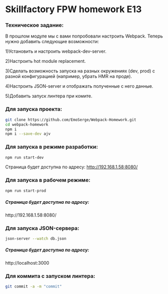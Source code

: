 <h1>Skillfactory FPW homework E13</h1>

<h3>Техническое задание:</h3>

В прошлом модуле мы с вами попробовали настроить Webpack. Теперь нужно добавить следующие возможности:

1)Установить и настроить webpack-dev-server. 

2)Настроить hot module replacement.

3)Сделать возможность запуска на разных окружениях (dev, prod) c разной конфигурацией (например, убрать HMR на проде).

4)Настроить JSON-server и отображать полученные с него данные.

5)Добавить запуск линтера при комите.

<h3>Для запуска проекта:</h3>

```bash
git clone https://github.com/EmoSerge/Webpack-Homework.git
cd webpack-homework
npm i
npm i --save-dev ajv
```

<h3>Для запуска в режиме разработки:</h3>

```bash
npm run start-dev
```

Страница будет доступна по адресу:
http://192.168.1.58:8080/


<h3>Для запуска в рабочем режиме:</h3>

```bash
npm run start-prod
```

<h5>Страница будет доступна по адресу:</h5>
http://192.168.1.58:8080/

<h3>Для запуска JSON-сервера:</h3>

```bash
json-server --watch db.json
```

<h5>Страница будет доступна по адресу:</h5>
http://localhost:3000


<h3>Для коммита с запуском линтера:</h3>

```bash
git commit -a -m "commit"
```


